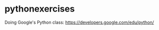 pythonexercises
===============

Doing Google's Python class: https://developers.google.com/edu/python/

